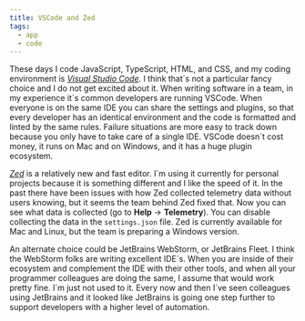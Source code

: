 ```yaml
---
title: VSCode and Zed
tags:
  - app
  - code
---
```

These days I code JavaScript, TypeScript, HTML, and CSS, and my coding environment is [<cite>Visual Studio Code</cite>](https://code.visualstudio.com). I think that´s not a particular fancy choice and I do not get excited about it. When writing software in a team, in my experience it´s common developers are running VSCode. When everyone is on the same IDE you can share the settings and plugins, so that every developer has an identical environment and the code is formatted and linted by the same rules. Failure situations are more easy to track down because you only have to take care of a single IDE. VSCode doesn´t cost money, it runs on Mac and on Windows, and it has a huge plugin ecosystem.

[<cite>Zed</cite>](https://zed.dev) is a relatively new and fast editor. I´m using it currently for personal projects because it is something different and I like the speed of it. In the past there have been issues with how Zed collected telemetry data without users knowing, but it seems the team behind Zed fixed that. Now you can see what data is collected (go to **Help** → **Telemetry**). You can disable collecting the data in the `settings.json` file. Zed is currently available for Mac and Linux, but the team is preparing a Windows version.

An alternate choice could be JetBrains WebStorm, or JetBrains Fleet. I think the WebStorm folks are writing excellent IDE´s. When you are inside of their ecosystem and complement the IDE with their other tools, and when all your programmer colleagues are doing the same, I assume that would work pretty fine. I´m just not used to it. Every now and then I´ve seen colleagues using JetBrains and it looked like JetBrains is going one step further to support developers with a higher level of automation.



